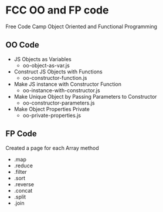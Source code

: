 # FCC OO and FP code

Free Code Camp Object Oriented and Functional Programming

## OO Code

- JS Objects as Variables
  - oo-object-as-var.js
- Construct JS Objects with Functions
  - oo-constructor-function.js
- Make JS instance with Constructor Function
  - oo-instance-with-constructor.js
- Make Unique Object by Passing Parameters to Constructor
  - oo-constructor-parameters.js
- Make Object Properties Private
  - oo-private-properties.js

## FP Code

Created a page for each Array method

- .map
- .reduce
- .filter
- .sort
- .reverse
- .concat
- .split
- .join